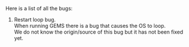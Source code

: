 Here is a list of all the bugs:

1. Restart loop bug.  
When running GEMS there is a bug that causes the OS to loop.  
We do not know the origin/source of this bug but it has not been fixed yet.


